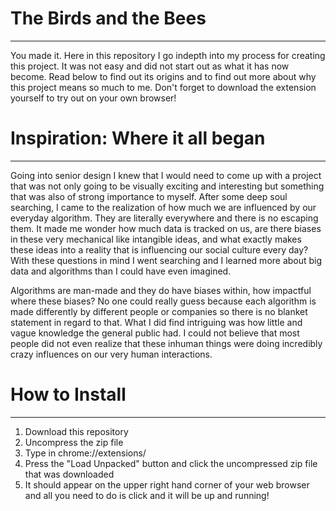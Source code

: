 # The Birds and the Bees
***
You made it. Here in this repository I go indepth into my process for creating this project. It was not easy and did not start out as what it has now become. Read below to find out its origins and to find out more about why this project means so much to me. Don't forget to download the extension yourself to try out on your own browser!

# Inspiration: Where it all began
***
Going into senior design I knew that I would need to come up with a project that was not only going to be visually exciting and interesting but something that was also of strong importance to myself. After some deep soul searching, I came to the realization of how much we are influenced by our everyday algorithm. They are literally everywhere and there is no escaping them. It made me wonder how much data is tracked on us, are there biases in these very mechanical like intangible ideas, and what exactly makes these ideas into a reality that is influencing our social culture every day? With these questions in mind I went searching and I learned more about big data and algorithms than I could have even imagined. 

Algorithms are man-made and they do have biases within, how impactful where these biases? No one could really guess because each algorithm is made differently by different people or companies so there is no blanket statement in regard to that. What I did find intriguing was how little and vague knowledge the general public had. I could not believe that most people did not even realize that these inhuman things were doing incredibly crazy influences on our very human interactions.
 
 


# How to Install
***
1. Download this repository
2. Uncompress the zip file
3. Type in chrome://extensions/
4. Press the "Load Unpacked" button and click the uncompressed zip file that was downloaded
5. It should appear on the upper right hand corner of your web browser and all you need to do is click and it will be up and running!


